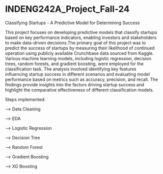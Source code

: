 # INDENG242A_Project_Fall-24

Classifying Startups - A Predictive Model for Determining Success

This project focuses on developing predictive models that classify startups based on key performance indicators, enabling investors and stakeholders to make data-driven decisions.The primary goal of this project was to predict the success of startups by measuring their likelihood of continued operation using publicly available Crunchbase data sourced from Kaggle. Various machine learning models, including logistic regression, decision trees, random forests, and gradient boosting, were employed for the classification task. The analysis involved identifying key features influencing startup success in different scenarios and evaluating model performance based on metrics such as accuracy, precision, and recall. The findings provide insights into the factors driving startup success and highlight the comparative effectiveness of different classification models.

Steps implemented:

--> Data Cleaning 

--> EDA 

--> Logistic Regression 

--> Decision Tree 

--> Random Forest 

--> Gradient Boosting 

--> XG Boosting
